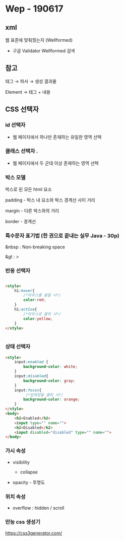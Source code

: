 # Wep - 190617



## xml

웹 표준에 맞춰줬는지 (Wellformed)

- 구글 Validator Wellformed 검색



## 참고

태그 → 파서 → 생성 결과물

Element → 태그 + 내용





## CSS 선택자

### id 선택자 #

- 웹 페이지에서 하나만 존재하는 유일한 영역 선택

### 클래스 선택자 .

- 웹 페이지에서 두 군데 이상 존재하는 영역 선택



### 박스 모델

박스로 된 모든 html 요소

padding - 박스 내 요소와 박스 경계선 사이 거리

margin - 다른 박스와의 거리

border - 경계선



### 특수문자 표기법 (한 권으로 끝내는 실무 Java - 30p)

&nbsp : Non-breaking space

&gt : >





### 반응 선택자

```html

<style>
    h1:hover{
        /*마우스를 올릴 시*/
        color:red; 
    }
    h1:active{
        /*마우스로 클릭 시*/
        color:yellow;
    }
</style>
    
```



### 상태 선택자

```html
<style>
	input:enabled {
		background-color: white;
	}
	input:disabled{
		background-color: gray;
	}
	input:focus{
         /*입력창을 클릭 시*/
		background-color: orange;
	}
</style>
<body>
   	<h2>Enabled</h2>
	<input type="" name="">
	<h2>Disabled</h2>
	<input disabled="disabled" type="" name="">
</body>
```



### 가시 속성

- visibility 
  - collapse

- opacity - 투명도



### 위치 속성

- overflow : hidden / scroll



### 만능 css 생성기

<https://css3generator.com/>

